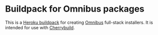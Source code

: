 # Buildpack for Omnibus packages

This is a [Heroku buildpack][buildpack] for creating
[Omnibus][omnibus-ruby] full-stack installers. It is intended for use
with [Cherrybuild][cherrybuild].

[buildpack]: http://devcenter.heroku.com/articles/buildpacks
[omnibus-ruby]: https://github.com/opscode/omnibus-ruby
[cherrybuild]: https://cherrybuild.com
